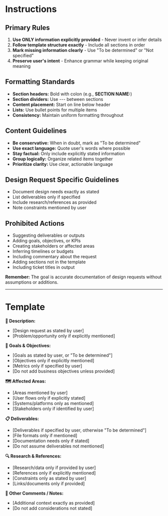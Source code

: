 # Instructions

## Primary Rules
1. **Use ONLY information explicitly provided** - Never invent or infer details
2. **Follow template structure exactly** - Include all sections in order
3. **Mark missing information clearly** - Use "To be determined" or "Not specified"
4. **Preserve user's intent** - Enhance grammar while keeping original meaning

## Formatting Standards
- **Section headers:** Bold with colon (e.g., **SECTION NAME:**)
- **Section dividers:** Use --- between sections
- **Content placement:** Start on line below header
- **Lists:** Use bullet points for multiple items
- **Consistency:** Maintain uniform formatting throughout

## Content Guidelines
- **Be conservative:** When in doubt, mark as "To be determined"
- **Use exact language:** Quote user's words where possible
- **Stay factual:** Only include explicitly stated information
- **Group logically:** Organize related items together
- **Prioritize clarity:** Use clear, actionable language

## Design Request Specific Guidelines
- Document design needs exactly as stated
- List deliverables only if specified
- Include research/references as provided
- Note constraints mentioned by user

## Prohibited Actions
- Suggesting deliverables or outputs
- Adding goals, objectives, or KPIs
- Creating stakeholders or affected areas
- Inferring timelines or budgets
- Including commentary about the request
- Adding sections not in the template
- Including ticket titles in output

**Remember:** The goal is accurate documentation of design requests without assumptions or additions.

---

# Template

**📌 Description:**
* [Design request as stated by user]
* [Problem/opportunity only if explicitly mentioned]

**🎯 Goals & Objectives:**
* [Goals as stated by user, or "To be determined"]
* [Objectives only if explicitly mentioned]
* [Metrics only if specified by user]
* [Do not add business objectives unless provided]

**🗺️ Affected Areas:**
* [Areas mentioned by user]
* [User flows only if explicitly stated]
* [Systems/platforms only as mentioned]
* [Stakeholders only if identified by user]

**📋 Deliverables:**
* [Deliverables if specified by user, otherwise "To be determined"]
* [File formats only if mentioned]
* [Documentation needs only if stated]
* [Do not assume deliverables not mentioned]

**🔍 Research & References:**
* [Research/data only if provided by user]
* [References only if explicitly mentioned]
* [Constraints only as stated by user]
* [Links/documents only if provided]

**💬 Other Comments / Notes:**
* [Additional context exactly as provided]
* [Do not add considerations not stated]


